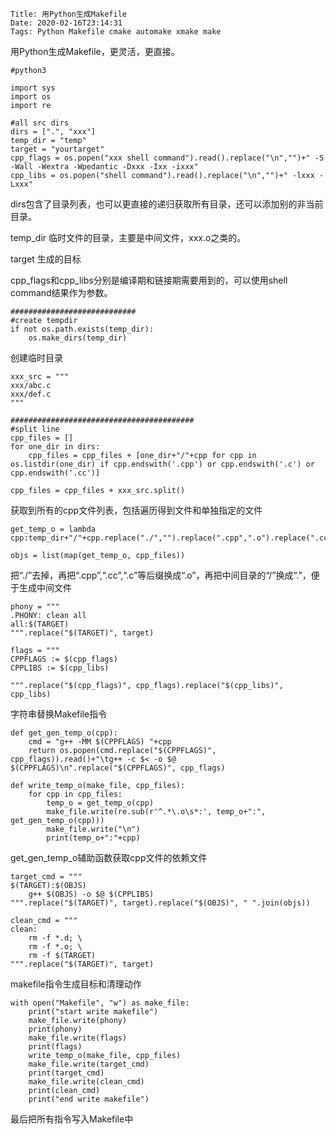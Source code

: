     Title: 用Python生成Makefile
    Date: 2020-02-16T23:14:31
    Tags: Python Makefile cmake automake xmake make

用Python生成Makefile，更灵活，更直接。


	#python3
	
	import sys
	import os
	import re
	
	#all src dirs
	dirs = [".", "xxx"]
	temp_dir = "temp"
	target = "yourtarget"
	cpp_flags = os.popen("xxx shell command").read().replace("\n","")+" -S -Wall -Wextra -Wpedantic -Dxxx -Ixx -ixxx"	
	cpp_libs = os.popen("shell command").read().replace("\n","")+" -lxxx -Lxxx"
	
	
dirs包含了目录列表，也可以更直接的递归获取所有目录，还可以添加别的非当前目录。   

temp_dir 临时文件的目录，主要是中间文件，xxx.o之类的。   

target 生成的目标    

cpp_flags和cpp_libs分别是编译期和链接期需要用到的，可以使用shell command结果作为参数。   


	############################
	#create tempdir
	if not os.path.exists(temp_dir):
		os.make_dirs(temp_dir)
	

创建临时目录    


	xxx_src = """
	xxx/abc.c
	xxx/def.c
	"""
	
	#########################################
	#split line
	cpp_files = []
	for one_dir in dirs:
		cpp_files = cpp_files + [one_dir+"/"+cpp for cpp in os.listdir(one_dir) if cpp.endswith('.cpp') or cpp.endswith('.c') or cpp.endswith('.cc')]
	
	cpp_files = cpp_files + xxx_src.split()


获取到所有的cpp文件列表，包括遍历得到文件和单独指定的文件    


	
	get_temp_o = lambda cpp:temp_dir+"/"+cpp.replace("./","").replace(".cpp",".o").replace(".cc",".o").replace(".c",".o").replace("/",".")
		
	objs = list(map(get_temp_o, cpp_files))


把“./”去掉，再把“.cpp”,“.cc”,“.c”等后缀换成“.o”，再把中间目录的“/”换成“.”，便于生成中间文件    


	phony = """
	.PHONY: clean all
	all:$(TARGET)
	""".replace("$(TARGET)", target)
	
	flags = """
	CPPFLAGS := $(cpp_flags)
	CPPLIBS := $(cpp_libs)
	
	""".replace("$(cpp_flags)", cpp_flags).replace("$(cpp_libs)", cpp_libs)


字符串替换Makefile指令    


	def get_gen_temp_o(cpp):
		cmd = "g++ -MM $(CPPFLAGS) "+cpp
		return os.popen(cmd.replace("$(CPPFLAGS)", cpp_flags)).read()+"\tg++ -c $< -o $@ $(CPPFLAGS)\n".replace("$(CPPFLAGS)", cpp_flags)
		
	def write_temp_o(make_file, cpp_files):
		for cpp in cpp_files:		
			temp_o = get_temp_o(cpp)		
			make_file.write(re.sub(r'^.*\.o\s*:', temp_o+":", get_gen_temp_o(cpp)))
			make_file.write("\n")
			print(temp_o+":"+cpp)
	
	
get_gen_temp_o辅助函数获取cpp文件的依赖文件    


	target_cmd = """
	$(TARGET):$(OBJS)
		g++ $(OBJS) -o $@ $(CPPLIBS)
	""".replace("$(TARGET)", target).replace("$(OBJS)", " ".join(objs))
	
	clean_cmd = """
	clean:
		rm -f *.d; \
		rm -f *.o; \
		rm -f $(TARGET)
	""".replace("$(TARGET)", target)
	
	
makefile指令生成目标和清理动作    


	with open("Makefile", "w") as make_file:
		print("start write makefile")
		make_file.write(phony)
		print(phony)
		make_file.write(flags)
		print(flags)
		write_temp_o(make_file, cpp_files)
		make_file.write(target_cmd)
		print(target_cmd)
		make_file.write(clean_cmd)
		print(clean_cmd)
		print("end write makefile")
	


最后把所有指令写入Makefile中    



